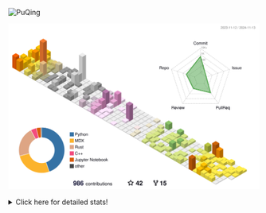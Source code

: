 ![PuQing](https://user-images.githubusercontent.com/27223114/171565019-9a56fae6-b08b-421f-99db-7e830da42371.png)

![](./profile-3d-contrib/profile-season-animate.svg)

<details>
<summary>Click here for detailed stats!</summary>

<!--START_SECTION:waka-->
![Lines of code](https://img.shields.io/badge/From%20Hello%20World%20I%27ve%20Written-1.2%20million%20lines%20of%20code-blue)

**🐱 My GitHub Data** 

> 📦 411.6 kB Used in GitHub's Storage 
 > 
> 🏆 687 Contributions in the Year 2024
 > 
> 🚫 Not Opted to Hire
 > 
> 📜 61 Public Repositories 
 > 
> 🔑 30 Private Repositories 
 > 
**I'm a Night 🦉** 

```text
🌞 Morning                464 commits         ██░░░░░░░░░░░░░░░░░░░░░░░   06.46 % 
🌆 Daytime                3057 commits        ███████████░░░░░░░░░░░░░░   42.59 % 
🌃 Evening                1555 commits        █████░░░░░░░░░░░░░░░░░░░░   21.66 % 
🌙 Night                  2102 commits        ███████░░░░░░░░░░░░░░░░░░   29.28 % 
```


📊 **This Week I Spent My Time On** 

```text
💬 Programming Languages: 
Browsing                 15 hrs 41 mins      ████████████░░░░░░░░░░░░░   47.87 % 
GitHubing                4 hrs 48 mins       ████░░░░░░░░░░░░░░░░░░░░░   14.67 % 
Searching                4 hrs 14 mins       ███░░░░░░░░░░░░░░░░░░░░░░   12.92 % 
Fish Touching            2 hrs 12 mins       ██░░░░░░░░░░░░░░░░░░░░░░░   06.72 % 
Typst                    2 hrs 3 mins        ██░░░░░░░░░░░░░░░░░░░░░░░   06.27 % 

🔥 Editors: 
Chrome                   27 hrs 26 mins      █████████████████████░░░░   83.72 % 
VS Code                  4 hrs 10 mins       ███░░░░░░░░░░░░░░░░░░░░░░   12.74 % 
fish                     1 hr 8 mins         █░░░░░░░░░░░░░░░░░░░░░░░░   03.49 % 
Obsidian                 1 min               ░░░░░░░░░░░░░░░░░░░░░░░░░   00.05 % 

💻 Operating System: 
Mac                      28 hrs 36 mins      ██████████████████████░░░   87.26 % 
WSL                      3 hrs 13 mins       ██░░░░░░░░░░░░░░░░░░░░░░░   09.81 % 
Linux                    57 mins             █░░░░░░░░░░░░░░░░░░░░░░░░   02.92 % 
```


<!--END_SECTION:waka-->
</details>

